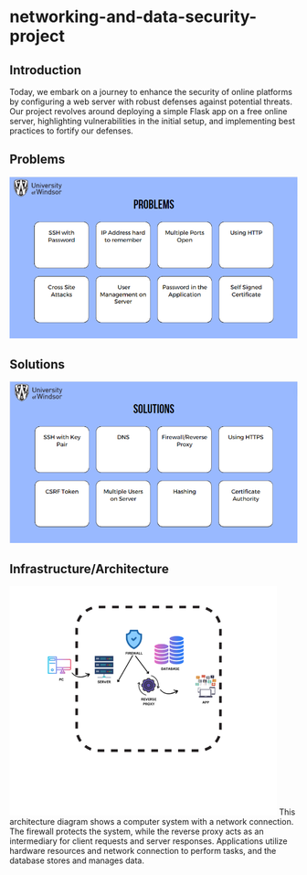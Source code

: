 # networking-and-data-security-project
## Introduction
Today, we embark on a journey to enhance the security of online platforms by configuring a web server with robust defenses against potential threats. Our project revolves around deploying a simple Flask app on a free online server, highlighting vulnerabilities in the initial setup, and implementing best practices to fortify our defenses.
## Problems
![image](https://github.com/Umer-Mahmood-Khan/Configuration-of-a-Secure-Web-Server/blob/main/Diagrams/Problems.png)
## Solutions
![image](https://github.com/Umer-Mahmood-Khan/Configuration-of-a-Secure-Web-Server/blob/main/Diagrams/Solutions.png)
## Infrastructure/Architecture
![image](https://github.com/Umer-Mahmood-Khan/Configuration-of-a-Secure-Web-Server/blob/main/Diagrams/infrastructure.png)
This architecture diagram shows a computer system with a network connection. The firewall protects the system, while the reverse proxy acts as an intermediary for client requests and server responses. Applications utilize hardware resources and network connection to perform tasks, and the database stores and manages data.
